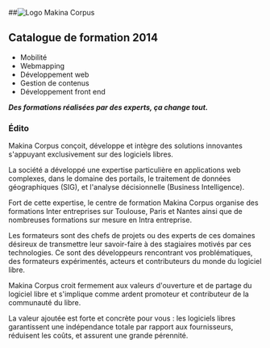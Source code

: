##![Logo Makina Corpus](http://www.makina-corpus.com/media/imgs/makina_200px.png)

## Catalogue de formation 2014

* Mobilité
* Webmapping
* Développement web
* Gestion de contenus
* Développement front end

***Des formations réalisées par des experts, ça change tout.***

### Édito

Makina Corpus conçoit, développe et intègre des solutions innovantes s'appuyant exclusivement sur des logiciels libres.

La société a développé une expertise particulière en applications web complexes, dans le domaine des portails, le traitement de données géographiques (SIG), et l'analyse décisionnelle (Business Intelligence).

Fort de cette expertise, le centre de formation Makina Corpus organise des formations Inter entreprises sur Toulouse, Paris et Nantes ainsi que de nombreuses formations sur mesure en Intra entreprise.

Les formateurs sont des chefs de projets ou des experts de ces domaines désireux de transmettre leur savoir-faire à des stagiaires motivés par ces technologies. Ce sont des développeurs rencontrant vos problématiques, des formateurs expérimentés, acteurs et contributeurs du monde du logiciel libre.

Makina Corpus croit fermement aux valeurs d'ouverture et de partage du logiciel libre et s'implique comme ardent promoteur et contributeur de la communauté du libre.

La valeur ajoutée est forte et concrète pour vous : les logiciels libres garantissent une indépendance totale par rapport aux fournisseurs, réduisent les coûts, et assurent une grande pérennité.

